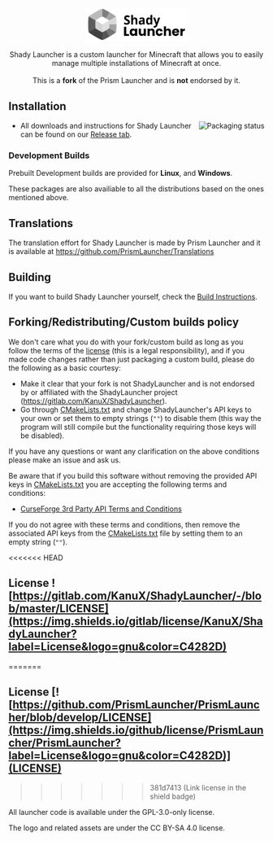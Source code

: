 <p align="center">
<picture>
  <source media="(prefers-color-scheme: dark)" srcset="/program_info/org.shadylauncher.ShadyLauncher.logo-darkmode.svg">
  <source media="(prefers-color-scheme: light)" srcset="/program_info/org.shadylauncher.ShadyLauncher.logo.svg">
  <img alt="Shady Launcher" src="/program_info/org.shadylauncher.ShadyLauncher.logo.svg" width="40%">
</picture>
</p>

<p align="center">
  Shady Launcher is a custom launcher for Minecraft that allows you to easily manage multiple installations of Minecraft at once.<br />
  <br />This is a <b>fork</b> of the Prism Launcher and is <b>not</b> endorsed by it.
</p>

## Installation

<a href="https://repology.org/project/shadylauncher/versions">
    <img src="https://repology.org/badge/vertical-allrepos/shadylauncher.svg" alt="Packaging status" align="right">
</a>

- All downloads and instructions for Shady Launcher can be found on our [Release tab](https://gitlab.com/KanuX/ShadyLauncher/-/releases).

### Development Builds

Prebuilt Development builds are provided for **Linux**, and **Windows**.

These packages are also availiable to all the distributions based on the ones mentioned above.

## Translations

The translation effort for Shady Launcher is made by Prism Launcher and it is available at <https://github.com/PrismLauncher/Translations>

## Building

If you want to build Shady Launcher yourself, check the [Build Instructions](https://gitlab.com/KanuX/ShadyLauncher/-/blob/master/BUILD.md).

## Forking/Redistributing/Custom builds policy

We don't care what you do with your fork/custom build as long as you follow the terms of the [license](https://gitlab.com/KanuX/ShadyLauncher/-/blob/master/LICENSE) (this is a legal responsibility), and if you made code changes rather than just packaging a custom build, please do the following as a basic courtesy:

- Make it clear that your fork is not ShadyLauncher and is not endorsed by or affiliated with the ShadyLauncher project (<https://gitlab.com/KanuX/ShadyLauncher>).
- Go through [CMakeLists.txt](https://gitlab.com/KanuX/ShadyLauncher/-/blob/master/CMakeLists.txt) and change ShadyLauncher's API keys to your own or set them to empty strings (`""`) to disable them (this way the program will still compile but the functionality requiring those keys will be disabled).

If you have any questions or want any clarification on the above conditions please make an issue and ask us.

Be aware that if you build this software without removing the provided API keys in [CMakeLists.txt](https://gitlab.com/KanuX/ShadyLauncher/-/blob/master/CMakeLists.txt) you are accepting the following terms and conditions:

- [CurseForge 3rd Party API Terms and Conditions](https://support.curseforge.com/en/support/solutions/articles/9000207405-curse-forge-3rd-party-api-terms-and-conditions)

If you do not agree with these terms and conditions, then remove the associated API keys from the [CMakeLists.txt](https://gitlab.com/KanuX/ShadyLauncher/-/blob/master/CMakeLists.txt) file by setting them to an empty string (`""`).

<<<<<<< HEAD
## License ![https://gitlab.com/KanuX/ShadyLauncher/-/blob/master/LICENSE](https://img.shields.io/gitlab/license/KanuX/ShadyLauncher?label=License&logo=gnu&color=C4282D)
=======
## License [![https://github.com/PrismLauncher/PrismLauncher/blob/develop/LICENSE](https://img.shields.io/github/license/PrismLauncher/PrismLauncher?label=License&logo=gnu&color=C4282D)](LICENSE)
>>>>>>> 381d7413 (Link license in the shield badge)

All launcher code is available under the GPL-3.0-only license.

The logo and related assets are under the CC BY-SA 4.0 license.
